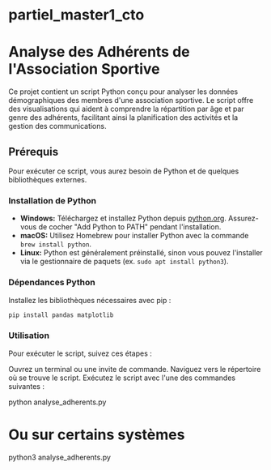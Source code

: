 # partiel_master1_cto

# Analyse des Adhérents de l'Association Sportive

Ce projet contient un script Python conçu pour analyser les données démographiques des membres d'une association sportive. Le script offre des visualisations qui aident à comprendre la répartition par âge et par genre des adhérents, facilitant ainsi la planification des activités et la gestion des communications.

## Prérequis

Pour exécuter ce script, vous aurez besoin de Python et de quelques bibliothèques externes.

### Installation de Python
- **Windows:** Téléchargez et installez Python depuis [python.org](https://python.org). Assurez-vous de cocher "Add Python to PATH" pendant l'installation.
- **macOS:** Utilisez Homebrew pour installer Python avec la commande `brew install python`.
- **Linux:** Python est généralement préinstallé, sinon vous pouvez l'installer via le gestionnaire de paquets (ex. `sudo apt install python3`).

### Dépendances Python
Installez les bibliothèques nécessaires avec pip :
```bash
pip install pandas matplotlib
```

### Utilisation
Pour exécuter le script, suivez ces étapes :

Ouvrez un terminal ou une invite de commande.
Naviguez vers le répertoire où se trouve le script.
Exécutez le script avec l'une des commandes suivantes :

python analyse_adherents.py
# Ou sur certains systèmes
python3 analyse_adherents.py

